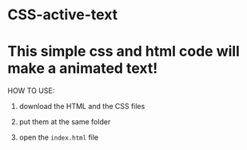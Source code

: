 # CSS-active-text


# This simple css and html code will make a animated text!



HOW TO USE:

1. download the HTML and the CSS files

2. put them at the same folder

3. open the `index.html` file 
